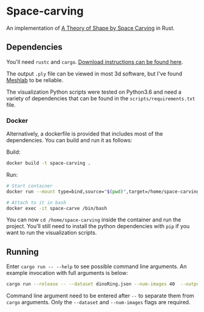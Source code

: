 # Space-carving

An implementation of [A Theory of Shape by Space Carving](http://www.cs.columbia.edu/~changyin/paper2read/SeitzICCV1999.pdf) in Rust.

## Dependencies

You'll need `rustc` and `cargo`. [Download instructions can be found here](https://www.rust-lang.org/tools/install).

The output `.ply` file can be viewed in most 3d software, but I've found [Meshlab](https://www.meshlab.net/) to be reliable.

The visualization Python scripts were tested on Python3.6 and need a variety of dependencies that can be found in the `scripts/requirements.txt` file.

### Docker

Alternatively, a dockerfile is provided that includes most of the dependencies. You can build and run it as follows: 

Build:
```bash
docker build -t space-carving .
```

Run:
```bash
# Start container
docker run --mount type=bind,source="$(pwd)",target=/home/space-carving --name space-carve -d -t space-carving

# Attach to it in bash
docker exec -it space-carve /bin/bash
```

You can now `cd /home/space-carving` inside the container and run the project. You'll still need to install the python dependencies with `pip` if you want to run the visualization scripts.

## Running

Enter `cargo run -- --help` to see possible command line arguments. An example invocation with full arguments is below:

```bash
cargo run --release -- --dataset dinoRing.json --num-images 40  --output carved.ply
```

Command line argument need to be entered after `--` to separate them from `cargo` arguments. Only the `--dataset` and `--num-images` flags are required.
